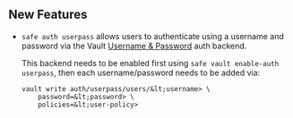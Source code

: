 ## New Features

- `safe auth userpass` allows users to authenticate using a username and
  password via the Vault [Username &
  Password](https://www.vaultproject.io/docs/auth/userpass.html) auth backend.

  This backend needs to be enabled first using `safe vault enable-auth
  userpass`, then each username/password needs to be added via:
  ```
  vault write auth/userpass/users/&lt;username> \
      password=&lt;password> \
      policies=&lt;user-policy>
  ```
